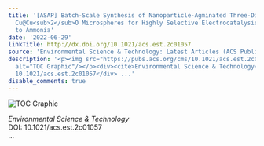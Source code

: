 ```yaml
---
title: '[ASAP] Batch-Scale Synthesis of Nanoparticle-Agminated Three-Dimensional Porous
  Cu@Cu<sub>2</sub>O Microspheres for Highly Selective Electrocatalysis of Nitrate
  to Ammonia'
date: '2022-06-29'
linkTitle: http://dx.doi.org/10.1021/acs.est.2c01057
source: 'Environmental Science & Technology: Latest Articles (ACS Publications)'
description: '<p><img src="https://pubs.acs.org/cms/10.1021/acs.est.2c01057/asset/images/medium/es2c01057_0007.gif"
  alt="TOC Graphic"/></p><div><cite>Environmental Science & Technology</cite></div><div>DOI:
  10.1021/acs.est.2c01057</div> ...'
disable_comments: true
---
```

<p><img src="https://pubs.acs.org/cms/10.1021/acs.est.2c01057/asset/images/medium/es2c01057_0007.gif" alt="TOC Graphic"/></p><div><cite>Environmental Science & Technology</cite></div><div>DOI: 10.1021/acs.est.2c01057</div> ...